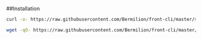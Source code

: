 ##Installation

```sh
curl -o- https://raw.githubusercontent.com/Bermilion/front-cli/master/setup.py | python
```
```sh
wget -qO- https://raw.githubusercontent.com/Bermilion/front-cli/master/setup.py | python
```